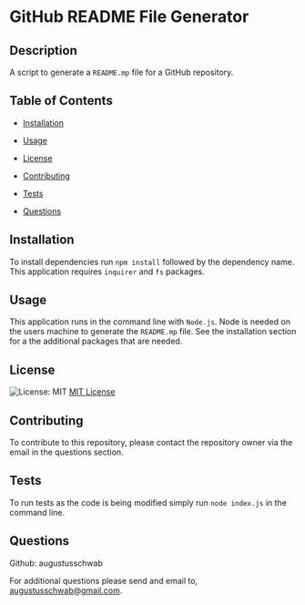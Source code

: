 # GitHub README File Generator
  
## Description
  
A script to generate a `README.mp` file for a GitHub repository.
  
## Table of Contents
  
- [Installation](#installation)
  
- [Usage](#usage)
  
- [License](#license)
  
- [Contributing](#contributing)
  
- [Tests](#tests)
  
- [Questions](#questions)
  
## Installation
  
To install dependencies run `npm install` followed by the dependency name. This application requires `inquirer` and `fs` packages.
  
## Usage
  
This application runs in the command line with `Node.js`. Node is needed on the users machine to generate the `README.mp` file. See the installation section for a the additional packages that are needed.
  
## License
  
![License: MIT](https://img.shields.io/badge/License-MIT-yellow.svg)  [MIT License](https://opensource.org/licenses/MIT)
  
## Contributing
  
To contribute to this repository, please contact the repository owner via the email in the questions section.
  
## Tests
  
To run tests as the code is being modified simply run `node index.js` in the command line.
  
## Questions
  
Github: augustusschwab
  
For additional questions please send and email to, augustusschwab@gmail.com.

